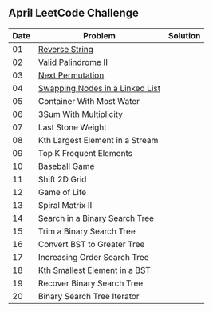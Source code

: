 ## April LeetCode Challenge

| Date | Problem | Solution |
| ---- | ------- | -------- |
| 01 | [Reverse String](https://leetcode.com/problems/reverse-string/) |
| 02 | [Valid Palindrome II](https://leetcode.com/problems/valid-palindrome-ii/) |
| 03 | [Next Permutation](https://leetcode.com/problems/next-permutation/) |
| 04 | [Swapping Nodes in a Linked List](https://leetcode.com/problems/swapping-nodes-in-a-linked-list/) |
| 05 | Container With Most Water |
| 06 | 3Sum With Multiplicity |
| 07 | Last Stone Weight | 
| 08 | Kth Largest Element in a Stream |
| 09 | Top K Frequent Elements |
| 10 | Baseball Game |
| 11 | Shift 2D Grid |
| 12 | Game of Life |
| 13 | Spiral Matrix II |
| 14 | Search in a Binary Search Tree |
| 15 | Trim a Binary Search Tree |
| 16 | Convert BST to Greater Tree |
| 17 | Increasing Order Search Tree |
| 18 | Kth Smallest Element in a BST |
| 19 | Recover Binary Search Tree |
| 20 | Binary Search Tree Iterator | 
